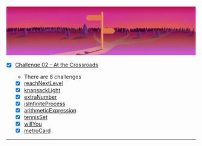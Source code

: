 ![arcade-core-02-crossroad.png](arcade-core-02-crossroad.png)

- [x] [Challenge 02 - At the Crossroads]()

  - There are 8 challenges
  - [x] [reachNextLevel]()
  - [x] [knapsackLight]()
  - [x] [extraNumber]()
  - [x] [isInfiniteProcess]()
  - [x] [arithmeticExpression]()
  - [x] [tennisSet]()
  - [x] [willYou]()
  - [x] [metroCard]()

-------------

